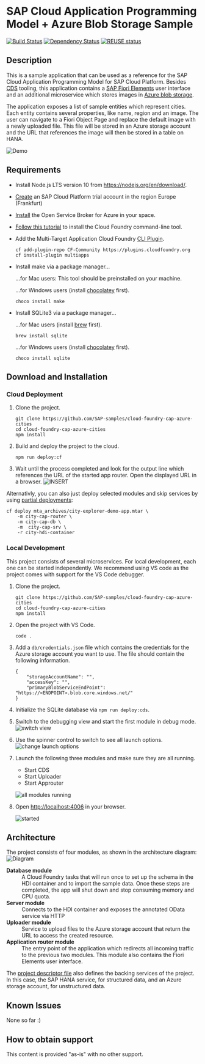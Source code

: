 # SAP Cloud Application Programming Model + Azure Blob Storage Sample
[![Build Status][circleci-image]][circleci-url]
[![Dependency Status][daviddm-image]][daviddm-url]
[![REUSE status](https://api.reuse.software/badge/github.com/SAP-samples/cloud-foundry-cap-azure-cities/)](https://api.reuse.software/info/github.com/SAP-samples/cloud-foundry-cap-azure-cities/)


## Description
This is a sample application that can be used as a reference for the SAP Cloud Application Programming Model for SAP Cloud Platform. Besides [CDS](https://help.sap.com/viewer/65de2977205c403bbc107264b8eccf4b/Cloud/en-US/00823f91779d4d42aa29a498e0535cdf.html) tooling, this application contains a [SAP Fiori Elements](https://help.sap.com/viewer/468a97775123488ab3345a0c48cadd8f/7.51.4/en-US/03265b0408e2432c9571d6b3feb6b1fd.html) user interface and an additional microservice which stores images in [Azure blob storage](https://azure.microsoft.com/en-us/services/storage/blobs/).

The application exposes a list of sample entities which represent cities. Each entity contains several properties, like name, region and an image. The user can navigate to a Fiori Object Page and replace the default image with a newly uploaded file. This file will be stored in an Azure storage account and the URL that references the image will then be stored in a table on HANA.


![Demo](./docs/demo.gif)

## Requirements

- Install Node.js LTS version 10 from <https://nodejs.org/en/download/>.
- [Create](https://developers.sap.com/tutorials/hcp-create-trial-account.html) an SAP Cloud Platform trial account in the region Europe (Frankfurt)
- [Install](https://developers.sap.com/mission.cp-azure-services.html) the Open Service Broker for Azure in your space.
- [Follow this tutorial](https://developers.sap.com/tutorials/cp-cf-download-cli.html) to install the Cloud Foundry command-line tool.
- Add the Multi-Target Application Cloud Foundry [CLI Plugin](https://github.com/cloudfoundry-incubator/multiapps-cli-plugin).
    ```
    cf add-plugin-repo CF-Community https://plugins.cloudfoundry.org
    cf install-plugin multiapps
    ```
- Install make via a package manager...

    ...for Mac users: This tool should be preinstalled on your machine.

    ...for Windows users (install [chocolatey](https://chocolatey.org/install) first).
    ```
    choco install make
    ```
- Install SQLite3 via a package manager...

    ...for Mac users (install [brew](https://brew.sh/) first).
    ```
    brew install sqlite
    ```

    ...for Windows users (install [chocolatey](https://chocolatey.org/install) first).
    ```
    choco install sqlite
    ```

## Download and Installation
### Cloud Deployment
1. Clone the project.
    ```
    git clone https://github.com/SAP-samples/cloud-foundry-cap-azure-cities
    cd cloud-foundry-cap-azure-cities
    npm install
    ```
2. Build and deploy the project to the cloud.
    ```
    npm run deploy:cf
    ```
3. Wait until the process completed and look for the output line which references the URL of the started app router. Open the displayed URL in a browser.
    ![INSERT](./docs/deploy-success.png)

Alternativly, you can also just deploy selected modules and skip services by using [partial deployments](https://blogs.sap.com/2019/12/02/cloudfoundryfun-10-partial-deployments-to-cloud-foundry):

```
cf deploy mta_archives/city-explorer-demo-app.mtar \
    -m city-cap-router \
    -m city-cap-db \
    -m  city-cap-srv \
    -r city-hdi-container​
```


### Local Development
This project consists of several microservices. For local development, each one can be started independently. 
We recommend using VS code as the project comes with support for the VS Code debugger.

1. Clone the project.
    ```
    git clone https://github.com/SAP-samples/cloud-foundry-cap-azure-cities
    cd cloud-foundry-cap-azure-cities
    npm install
    ```
2. Open the project with VS Code.
    ```
    code .
    ```
3. Add a `db/credentials.json` file which contains the credentials for the Azure storage account you want to use. The file should contain the following information.
    ```
    {
        "storageAccountName": "",
        "accessKey": "",
        "primaryBlobServiceEndPoint": "https://<ENDPOINT>.blob.core.windows.net/"
    }
    ```
4. Initialize the SQLite database via `npm run deploy:cds`.
5. Switch to the debugging view and start the first module in debug mode.
    ![switch view](./docs/debugging-1.png)
6. Use the spinner control to switch to see all launch options.
    ![change launch options](./docs/debugging-2.png)
7. Launch the following three modules and make sure they are all running.
    -  Start CDS
    -  Start Uploader
    -  Start Approuter
    
    ![all modules running](./docs/debugging-3.png)
8. Open <http://localhost:4006> in your browser.

    ![started](./docs/fiori-started.png)

## Architecture

The project consists of four modules, as shown in the architecture diagram:
![Diagram](./docs/architecture.png)


<dl>
  <dt><strong>Database module</strong></dt>
  <dd>A Cloud Foundry tasks that will run once to set up the schema in the HDI container and to import the sample data. Once these steps are completed, the app will shut down and stop consuming memory and CPU quota.</dd>
  <dt><strong>Server module</strong></dt>
  <dd>Connects to the HDI container and exposes the annotated OData service via HTTP</dd>
  <dt><strong>Uploader module</strong></dt>
  <dd>Service to upload files to the Azure storage account that return the URL to access the created resource.</dd>
  <dt><strong>Application router module</strong></dt>
  <dd>The entry point of the application which redirects all incoming traffic to the previous two modules. This module also contains the Fiori Elements user interface.</dd>
</dl>

The [project descriptor file](mta.yaml) also defines the backing services of the project. In this case, the SAP HANA service, for structured data, and an Azure storage account, for unstructured data.

## Known Issues
None so far :)

## How to obtain support
This content is provided "as-is" with no other support.

[circleci-image]: https://img.shields.io/circleci/project/github/SAP-samples/cloud-foundry-cap-azure-cities.svg
[circleci-url]: https://circleci.com/gh/SAP-samples/cloud-foundry-cap-azure-cities
[daviddm-image]: https://img.shields.io/david/SAP-samples/cloud-foundry-cap-azure-cities.svg
[daviddm-url]: https://david-dm.org/SAP-samples/cloud-foundry-cap-azure-cities
